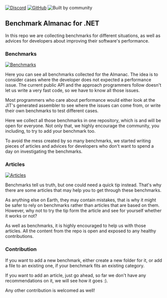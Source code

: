 [![Discord](https://img.shields.io/discord/642350046213439489?color=orange&label=Discord)](https://discord.gg/YWJEX7a)
[![GitHub](https://img.shields.io/github/license/asc-community/dotnet-benchmarks)](./LICENSE)
![Built by community](https://img.shields.io/badge/Built%20by-Community-blue)

## Benchmark Almanac for .NET

In this repo we are collecting benchmarks for different situations, as well as
advices for developers about improving their software's performance.

### Benchmarks

[![Benchmarks](https://img.shields.io/badge/Go%20to-Benchmarks-blueviolet)](./Benchmarks)

Here you can see all benchmarks collected for the Almanac. The idea
is to consider cases where the developer does not expected a performance issue. The current
public API and the approach programmers follow doesn't let us write a very fast code,
so we have to know all those issues.

Most programmers who care about performance would either look at the JIT's generated
assembler to see where the issues can come from, or write their own benchmarks to
test different cases.

Here we collect all those benchmarks in one repository, which is and will be open for everyone.
Not only that, we highly encourage the community, you including, to try to add your
benchmark too.

To avoid the mess created by so many benchmarks, we started writing pieces of articles
and advices for developers who don't want to spend a day on investigating the benchmarks.

### Articles

[![Articles](https://img.shields.io/badge/Go%20to-Articles-blueviolet)](./Articles)

Benchmarks tell us truth, but one could need a quick tip instead. That's why there are
some articles that may help you to get through these benchmarks.

As anything else on Earth, they may contain mistakes, that is why it might be
safer to rely on benchmarks rather than articles that are based on them. However,
why not to try the tip form the article and see for yourself whether it works or not?

As well as benchmarks, it is highly encouraged to help us with those articles. All the content
from the repo is open and exposed to any healthy contributions.

### Contribution

If you want to add a new benchmark, either create a new folder for it, or add a file to 
an existing one, if your benchmark fits an existing category.

If you want to add an article, just go ahead, so far we don't have any recommendations on it,
we will see how it goes :).

Any other contribution is welcomed as well!
